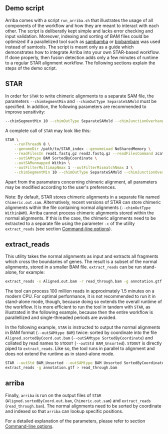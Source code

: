 Demo script
-----------

Arriba comes with a script `run_arriba.sh` that illustrates the usage of all components of the workflow and how they are meant to interact with each other. The script is deliberatly kept simple and lacks error checking and input validation. Moreover, indexing and sorting of BAM files could be optimized if a parallelized tool such as [sambamba](http://lomereiter.github.io/sambamba/) or [biobambam](https://github.com/gt1/biobambam) was used instead of samtools. The script is meant only as a guide which demonstrates how to integrate Arriba into your own STAR-based workflow. If done properly, then fusion detection adds only a few minutes of runtime to a regular STAR alignment workflow. The following sections explain the steps of the demo script.

STAR
----

In order for `STAR` to write chimeric alignments to a separate SAM file, the parameters `--chimSegmentMin` and `--chimOutType SeparateSAMold` must be specified. In addition, the following parameters are recommended to improve sensitivity:

```bash
--chimSegmentMin 10 --chimOutType SeparateSAMold --chimJunctionOverhangMin 10 --chimScoreMin 1 --chimScoreDropMax 30 --chimScoreJunctionNonGTAG 0 --chimScoreSeparation 1 --alignSJstitchMismatchNmax 5 -1 5 5 --chimSegmentReadGapMax 3
```

A complete call of `STAR` may look like this:

```bash
STAR \
	--runThreadN 8 \
	--genomeDir /path/to/STAR_index --genomeLoad NoSharedMemory \
	--readFilesIn read1.fastq.gz read2.fastq.gz --readFilesCommand zcat \
	--outSAMtype BAM SortedByCoordinate \
	--outSAMunmapped Within \
	--outFilterMultimapNmax 1 --outFilterMismatchNmax 3 \
	--chimSegmentMin 10 --chimOutType SeparateSAMold --chimJunctionOverhangMin 10 --chimScoreMin 1 --chimScoreDropMax 30 --chimScoreJunctionNonGTAG 0 --chimScoreSeparation 1 --alignSJstitchMismatchNmax 5 -1 5 5 --chimSegmentReadGapMax 3
```

Apart from the parameters concerning chimeric alignment, all parameters may be modified according to the user's preferences.

Note: By default, STAR stores chimeric alignments in a separate file named `Chimeric.out.sam`. Alternatively, recent versions of STAR can store chimeric alignments within the file containing normal alignments (`--chimOutType WithinBAM`). Arriba cannot process chimeric alignments stored within the normal alignments. If this is the case, the chimeric alignments need to be extracted to a separate file using the parameter `-c` of the utility `extract_reads` (see section [Command-line options](command-line-options.md#extract_reads)).

extract_reads
-------------

This utility takes the normal alignments as input and extracts all fragments which cross the boundaries of genes. The result is a subset of the normal alignments, stored in a smaller BAM file. `extract_reads` can be run stand-alone, for example:

```bash
extract_reads -x Aligned.out.bam -r read_through.bam -g annotation.gtf
```

The tool can process 100 million reads in approximately 1.5 minutes on a modern CPU. For optimal performance, it is not recommended to run it in stand-alone mode, though, because doing so extends the overall runtime of the workflow. It is more efficient to run the tool in tandem with `STAR`, as illustrated in the following example, because then the entire workflow is parallellized and single-threaded periods are avoided.

In the following example, `STAR` is instructed to output the normal alignments in BAM format (`--outSAMtype BAM`) twice: sorted by coordinate into the file `Aligned.sortedByCoord.out.bam` (`--outSAMtype SortedByCoordinate`) and collated by read names to `STDOUT` (`--outStd BAM_Unsorted`). `STDOUT` is directly piped to `extract_reads`. Like so, the tool runs in parallel to alignment and does not extend the runtime as in stand-alone mode.

```bash
STAR --outStd BAM_Unsorted --outSAMtype BAM Unsorted SortedByCoordinate [...] |
extract_reads -g annotation.gtf > read_through.bam
```

arriba
------

Finally, `arriba` is run on the output files of `STAR` (`Aligned.sortedByCoord.out.bam`, `Chimeric.out.sam`) and `extract_reads` (`read_through.bam`). The normal alignments need to be sorted by coordinate and indexed so that `arriba` can lookup specific positions.

For a detailed explanation of the parameters, please refer to section [Command-line options](command-line-options.md).

